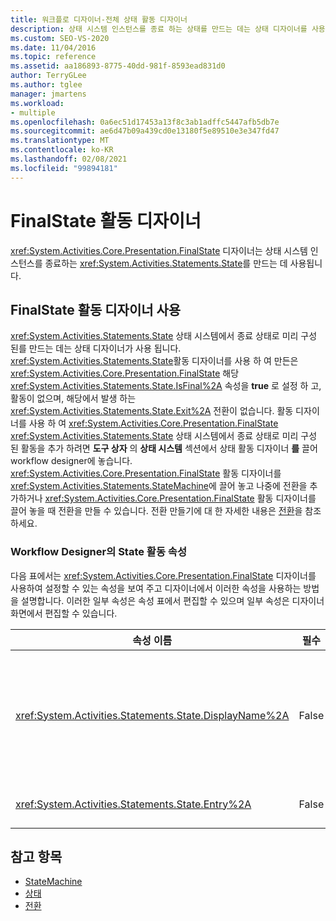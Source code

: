 ```yaml
---
title: 워크플로 디자이너-전체 상태 활동 디자이너
description: 상태 시스템 인스턴스를 종료 하는 상태를 만드는 데는 상태 디자이너를 사용 하는 방법에 대해 알아봅니다.
ms.custom: SEO-VS-2020
ms.date: 11/04/2016
ms.topic: reference
ms.assetid: aa186893-8775-40dd-981f-8593ead831d0
author: TerryGLee
ms.author: tglee
manager: jmartens
ms.workload:
- multiple
ms.openlocfilehash: 0a6ec51d17453a13f8c3ab1adffc5447afb5db7e
ms.sourcegitcommit: ae6d47b09a439cd0e13180f5e89510e3e347fd47
ms.translationtype: MT
ms.contentlocale: ko-KR
ms.lasthandoff: 02/08/2021
ms.locfileid: "99894181"
---
```

# <a name="finalstate-activity-designer"></a>FinalState 활동 디자이너

<xref:System.Activities.Core.Presentation.FinalState> 디자이너는 상태 시스템 인스턴스를 종료하는 <xref:System.Activities.Statements.State>를 만드는 데 사용됩니다.

## <a name="using-the-finalstate-activity-designer"></a>FinalState 활동 디자이너 사용

 <xref:System.Activities.Statements.State> 상태 시스템에서 종료 상태로 미리 구성 된를 만드는 데는 상태 디자이너가 사용 됩니다. <xref:System.Activities.Statements.State>활동 디자이너를 사용 하 여 만든은 <xref:System.Activities.Core.Presentation.FinalState> 해당 <xref:System.Activities.Statements.State.IsFinal%2A> 속성을 **true** 로 설정 하 고, 활동이 없으며, 해당에서 발생 하는 <xref:System.Activities.Statements.State.Exit%2A> 전환이 없습니다. 활동 디자이너를 사용 하 여 <xref:System.Activities.Core.Presentation.FinalState> <xref:System.Activities.Statements.State> 상태 시스템에서 종료 상태로 미리 구성 된 활동을 추가 하려면 **도구 상자** 의 **상태 시스템** 섹션에서 상태 활동 디자이너 **를** 끌어 workflow designer에 놓습니다. <xref:System.Activities.Core.Presentation.FinalState> 활동 디자이너를 <xref:System.Activities.Statements.StateMachine>에 끌어 놓고 나중에 전환을 추가하거나 <xref:System.Activities.Core.Presentation.FinalState> 활동 디자이너를 끌어 놓을 때 전환을 만들 수 있습니다. 전환 만들기에 대 한 자세한 내용은 [전환](../workflow-designer/transition-activity-designer.md)을 참조 하세요.

### <a name="state-activity-properties-in-the-workflow-designer"></a>Workflow Designer의 State 활동 속성

다음 표에서는 <xref:System.Activities.Core.Presentation.FinalState> 디자이너를 사용하여 설정할 수 있는 속성을 보여 주고 디자이너에서 이러한 속성을 사용하는 방법을 설명합니다. 이러한 일부 속성은 속성 표에서 편집할 수 있으며 일부 속성은 디자이너 화면에서 편집할 수 있습니다.

|속성 이름|필수|사용량|
|-|--------------|-|
|<xref:System.Activities.Statements.State.DisplayName%2A>|False|머리글에 <xref:System.Activities.Statements.State> 활동 디자이너의 이름을 지정합니다. 기본값은 **State** 입니다. 속성 표에서 또는 활동 디자이너의 머리글에서 직접 값을 편집할 수 있습니다. <xref:System.Activities.Statements.State.DisplayName%2A>은 워크플로 디자이너 상단에 표시되는 이동 경로 탐색에 사용됩니다.<br /><br /> <xref:System.Activities.Statements.State.DisplayName%2A>은 꼭 필요하지 않더라도 사용하는 것이 좋습니다.|
|<xref:System.Activities.Statements.State.Entry%2A>|False|이 상태가 전환될 때 발생하는 동작을 지정합니다. **도구 상자** 에서 활동을 끌어 상태 섹션에 놓으면이 값을 설정할 수 있습니다 <xref:System.Activities.Statements.State.Entry%2A> .|

## <a name="see-also"></a>참고 항목

- [StateMachine](../workflow-designer/statemachine-activity-designer.md)
- [상태](../workflow-designer/state-activity-designer.md)
- [전환](../workflow-designer/transition-activity-designer.md)